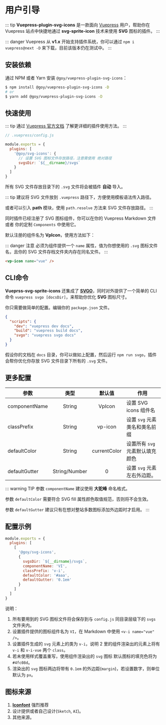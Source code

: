 # 用户引导

::: tip
__Vuepress-plugin-svg-icons__ 是一款面向 [Vuepress](https://vuepress.vuejs.org/) 用户，帮助你在 Vuepress 站点中快捷地通过 __svg-sprite-icon__ 技术来使用 __SVG__ 图标的插件。
:::

::: danger
Vuepress 从 __v1.x__ 开始支持插件系统，你可以通过 `npm i vuepress@next -D` 来下载，目前该版本仍在测试中。
:::

## 安装依赖

通过 NPM 或者 Yarn 安装 `@goy/vuepress-plugin-svg-icons`：

``` bash
$ npm install @goy/vuepress-plugin-svg-icons -D
# or
$ yarn add @goy/vuepress-plugin-svg-icons -D
```

## 快速使用

::: tip
通过 [Vuepress 官方文档](https://v1.vuepress.vuejs.org/zh/plugin/using-a-plugin.html) 了解更详细的插件使用方法。
:::

``` js
// .vuepress/config.js

module.exports = {
  plugins: [
    '@goy/svg-icons': {
      // 设置 SVG 图标文件存放路径，注意需使用 绝对路径
      svgsDir: `${__dirname}/svgs`
    }
  ]
}
```
所有 SVG 文件存放目录下的 `.svg` 文件将会被插件 __自动__ 导入。

::: tip
建议将 SVG 文件放到 `.vuepress` 路径下，方便使用模板语法传入路径。

或者可以引入 __path__ 模块，使用 `path.resolve` 方法来 SVG 文件存放路径。
:::

同时插件已经注册了 SVG 图标组件，你可以在你的 Vuepress Markdown 文件 或者 你的定制 `Components` 中使用它。

默认注册的组件名为 __VpIcon__，使用方法如下：

::: danger 注意
必须为组件提供一个 `name` 属性，值为你想使用的 `.svg` 图标文件名，且你的 SVG 文件存档文件夹内存在同名文件。
:::

``` markdown
<vp-icon name="vue" />
```

## CLI命令

__Vueprss-svg-sprite-icons__ 还集成了 __[SVGO](https://github.com/svg/svgo)__，同时对外提供了一个简单的 CLI 命令 `vuepress svgo [docsDir]`，来帮助你优化 __SVG__ 图标尺寸。

你只需要做简单的配置。编辑你的 `package.json` 文件。

``` json
{
  "scripts": {
    "dev": "vuepress dev docs",
    "build": "vuepress build docs",
    "svgo": "vuepress svgo docs"
  }
}
```

假设你的文档在 `docs` 目录，你可以做如上配置，然后运行 `npm run svgo`，插件会帮你优化你存放 SVG 文件目录下所有的 `.svg` 文件。

## 更多配置

参数 | 类型 | 默认值 | 作用
--- | :---: | :---: | ---
componentName | String | VpIcon | 设置 SVG icons 组件名
classPrefix | String | vp-icon | 设置 `svg` 元素类名和类名前缀
defaultColor | String | currentColor | 设置所有 `svg` 元素默认填充颜色
defaultGutter | String/Number | 0 | 设置 `svg` 元素 左右外边距。

::: warning TIP
参数 `componentName` 建议使用 __大驼峰__ 命名格式。

参数 `defaultColor` 需要符合 SVG fill 属性颜色取值规范，否则将不会生效。

参数 `defaultGutter` 建议只有在想对整站多数图标添加外边距时才启用。
:::

## 配置示例

``` js
module.exports = {
  plugins: [
    [
      '@goy/svg-icons',
      {
        svgsDir: `${__dirname}/svgs`,
        componentName: 'VI',
        classPrefix: 'v-i',
        defaultColor: '#aaa',
        defaultGutter: '0.1em'
      }
    ]
  ]
}
```

说明：

1. 所有要用到的 SVG 图标文件将会保存到与 `config.js` 同目录层级下的 `svgs` 文件夹内。
2. 设置插件提供的图标组件名为 `VI`，在 Markdown 中使用 `<v-i name="vue" />`。
3. 设置插件生成的 `svg` 元素上的类为 `v-i`，说明 2 里的组件渲染出的元素上将有 `v-i` 和 `v-i-vue` 两个 `class`。
4. 若未使用样式覆盖重写，使用组件渲染出的 `svg` 图标 默认图标的填充色将为 `#4fc08d`。
5. 渲染出的 `svg` 图标两边将带有 `0.1em` 的外边距(`margin`)，若设置数字，则单位默认为 `px`。

## 图标来源

1. [**Iconfont**](https://www.iconfont.cn/collections/index) 强烈推荐
2. 设计提供或者自己设计(`Sketch`, `AI`)。
3. 其他来源。

